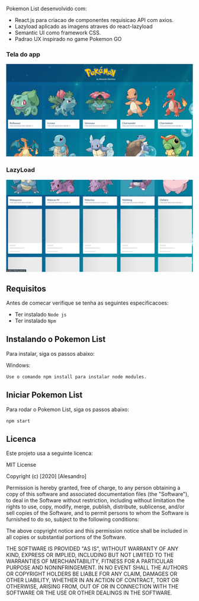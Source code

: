 Pokemon List desenvolvido com:

<ul>
<li>React.js para criacao de componentes requisicao API com axios.</li>
<li>Lazyload aplicado as imagens atraves do react-lazyload</li>
<li>Semantic UI como framework CSS.</li>
<li>Padrao UX inspirado no game Pokemon GO</li>
</ul>

### Tela do app
![App](https://github.com/alesandrobarbosa/pokemon-list/blob/master/src/view/images/1print.png?raw=true)

### LazyLoad
![LazyLoad](https://github.com/alesandrobarbosa/pokemon-list/blob/master/src/view/images/2print.png?raw=true)

## Requisitos

Antes de comecar verifique se tenha as seguintes especificacoes:

* Ter instalado `Node js`
* Ter instalado `Npm`

## Instalando o Pokemon List

Para instalar, siga os passos abaixo:

Windows:
```
Use o comando npm install para instalar node modules.
```

## Iniciar Pokemon List

Para rodar o Pokemon List, siga os passos abaixo:

```
npm start
```

## Licenca

Este projeto usa a seguinte licenca:

MIT License

Copyright (c) [2020] [Alesandro]

Permission is hereby granted, free of charge, to any person obtaining a copy
of this software and associated documentation files (the "Software"), to deal
in the Software without restriction, including without limitation the rights
to use, copy, modify, merge, publish, distribute, sublicense, and/or sell
copies of the Software, and to permit persons to whom the Software is
furnished to do so, subject to the following conditions:

The above copyright notice and this permission notice shall be included in all
copies or substantial portions of the Software.

THE SOFTWARE IS PROVIDED "AS IS", WITHOUT WARRANTY OF ANY KIND, EXPRESS OR
IMPLIED, INCLUDING BUT NOT LIMITED TO THE WARRANTIES OF MERCHANTABILITY,
FITNESS FOR A PARTICULAR PURPOSE AND NONINFRINGEMENT. IN NO EVENT SHALL THE
AUTHORS OR COPYRIGHT HOLDERS BE LIABLE FOR ANY CLAIM, DAMAGES OR OTHER
LIABILITY, WHETHER IN AN ACTION OF CONTRACT, TORT OR OTHERWISE, ARISING FROM,
OUT OF OR IN CONNECTION WITH THE SOFTWARE OR THE USE OR OTHER DEALINGS IN THE
SOFTWARE.
